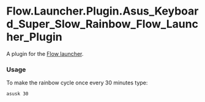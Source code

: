 Flow.Launcher.Plugin.Asus_Keyboard_Super_Slow_Rainbow_Flow_Launcher_Plugin
==================

A plugin for the [Flow launcher](https://github.com/Flow-Launcher/Flow.Launcher).

### Usage

To make the rainbow cycle once every 30 minutes type:
```
asusk 30
```